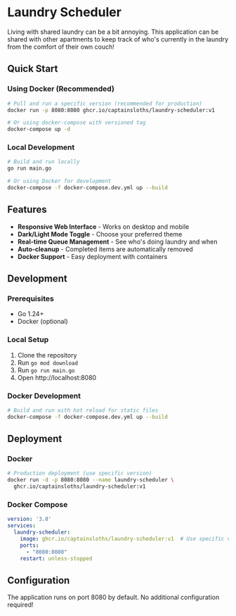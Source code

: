# Laundry Scheduler

Living with shared laundry can be a bit annoying. This application can be shared with other apartments to keep track of who's currently in the laundry from the comfort of their own couch!

## Quick Start

### Using Docker (Recommended)

```bash
# Pull and run a specific version (recommended for production)
docker run -p 8080:8080 ghcr.io/captainsloths/laundry-scheduler:v1

# Or using docker-compose with versioned tag
docker-compose up -d
```

### Local Development

```bash
# Build and run locally
go run main.go

# Or using Docker for development
docker-compose -f docker-compose.dev.yml up --build
```

## Features

- **Responsive Web Interface** - Works on desktop and mobile
- **Dark/Light Mode Toggle** - Choose your preferred theme
- **Real-time Queue Management** - See who's doing laundry and when
- **Auto-cleanup** - Completed items are automatically removed
- **Docker Support** - Easy deployment with containers

## Development

### Prerequisites
- Go 1.24+
- Docker (optional)

### Local Setup
1. Clone the repository
2. Run `go mod download`
3. Run `go run main.go`
4. Open http://localhost:8080

### Docker Development
```bash
# Build and run with hot reload for static files
docker-compose -f docker-compose.dev.yml up --build
```

## Deployment

### Docker
```bash
# Production deployment (use specific version)
docker run -d -p 8080:8080 --name laundry-scheduler \
  ghcr.io/captainsloths/laundry-scheduler:v1
```

### Docker Compose
```yaml
version: '3.8'
services:
  laundry-scheduler:
    image: ghcr.io/captainsloths/laundry-scheduler:v1  # Use specific version
    ports:
      - "8080:8080"
    restart: unless-stopped
```

## Configuration

The application runs on port 8080 by default. No additional configuration required!


